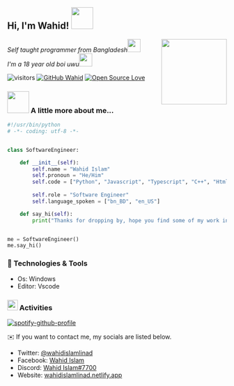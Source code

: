 <h2> Hi, I'm Wahid! <img src="https://media.giphy.com/media/mGcNjsfWAjY5AEZNw6/giphy.gif" width="50"></h2>
<img align='right' src="https://cdn.discordapp.com/emojis/855380040421605377.png" width="150">
<p><em>Self taught programmer from Bangladesh<img src="https://media.giphy.com/media/fYSnHlufseco8Fh93Z/giphy.gif" width="30"></br>I'm a 18 year old boi uwu<img src="https://media.giphy.com/media/WUlplcMpOCEmTGBtBW/giphy.gif" width="30"> 
</em></p>



![visitors](https://visitor-badge.laobi.icu/badge?page_id=wahidislamlinad)
[![GitHub Wahid](https://img.shields.io/github/followers/wahidislamlinad?label=follow&style=flat&logo=github)](https://github.com/wahidislamlinad)
[![Open Source Love](https://badges.frapsoft.com/os/v1/open-source.svg?v=102)](https://github.com/ellerbrock/open-source-badge/)



### <img src="https://media.giphy.com/media/VgCDAzcKvsR6OM0uWg/giphy.gif" width="50"> A little more about me...  
```python
#!/usr/bin/python
# -*- coding: utf-8 -*-


class SoftwareEngineer:

    def __init__(self):
        self.name = "Wahid Islam"
        self.pronoun = "He/Him"
        self.code = ["Python", "Javascript", "Typescript", "C++", "Html", "CSS",]
        
        self.role = "Software Engineer"
        self.language_spoken = ["bn_BD", "en_US"]

    def say_hi(self):
        print("Thanks for dropping by, hope you find some of my work interesting.")


me = SoftwareEngineer()
me.say_hi()
```


### 🔧 Technologies & Tools

- Os: Windows
- Editor: Vscode

### <image src="https://cdn.discordapp.com/emojis/915947633250537512.png?size=300" width="24"> Activities

[![spotify-github-profile](https://spotify-github-profile.vercel.app/api/view?uid=9wnylnys5ewok6a145o5mjml9&cover_image=true&theme=natemoo-re&bar_color=53b14f&bar_color_cover=true)](https://spotify-github-profile.vercel.app/api/view?uid=9wnylnys5ewok6a145o5mjml9&redirect=true)

<!-- [![spotify-github-profile](https://spotify-github-profile.vercel.app/api/view?uid=9wnylnys5ewok6a145o5mjml9&cover_image=true&theme=novatorem&bar_color_cover=true&bar_color=53b14f)](https://spotify-github-profile.vercel.app/api/view?uid=9wnylnys5ewok6a145o5mjml9&redirect=true) -->

:envelope: If you want to contact me, my socials are listed below.

* Twitter: [@wahidislamlinad](https://twitter.com/wahidislamlinad)
* Facebook: [Wahid Islam](https://facebook.com/wahidislamlinad)
* Discord: [Wahid Islam#7700](https://discordapp.com/users/697797379583115315/)
* Website: [wahidislamlinad.netlify.app](https://wahidislamlinad.netlify.app)

